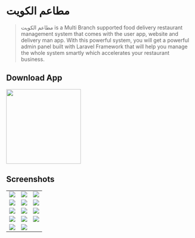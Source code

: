 # مطاعم الكويت


>مطاعم الكويت is a Multi Branch supported food delivery restaurant management system that comes with the user app, website and delivery man app. With this powerful system, you will get a powerful admin panel built with Laravel Framework that will help you manage the whole system smartly which accelerates your restaurant business.



## Download App
<a href="https://github.com/Ahmedshiref72/Mata3em-Elkuwait/releases/download/v1/app-release.apk"><img src="https://playerzon.com/asset/download.png" width="200"></img></a>

## Screenshots
<table width="100%">
  <tr>


  </tr>
  <tr>
  <td width="33.3%"><img src="https://github.com/Ahmedshiref72/talabat_sweets/assets/103084673/503d261b-b335-4ec6-81dd-d9d94e470c8e"/></td>
     <td width="33.3%"><img src="https://github.com/Ahmedshiref72/talabat_sweets/assets/103084673/9f7fcf3d-02ec-4ec9-92a1-c2768dc7fb23"/></td>
  <td width="33.3%"><img src="https://github.com/Ahmedshiref72/talabat_sweets/assets/103084673/47499e30-c339-4a93-8c1f-df6be62f7b62"/></td>
 
  </tr>
  <tr>
  </tr>
  <tr>
  <td width="33.3%" align="center"><img src="https://github.com/Ahmedshiref72/talabat_sweets/assets/103084673/7601b981-b9a9-43b8-b16f-b55c1b5e5fc1"/></td>
  <td width="33.3%" align="center"><img src="https://github.com/Ahmedshiref72/talabat_sweets/assets/103084673/719836a5-2a8f-4be8-8dbb-faef78e9c5b8"/></td>
  <td width="33.3%" align="center"><img src="https://github.com/Ahmedshiref72/talabat_sweets/assets/103084673/924a5d4b-c624-4f17-861f-f374a42ce7d4"/></td>
  </tr>
   <tr>
  
  </tr>
  <tr>
  <td width="33.3%" align="center"><img src="https://github.com/Ahmedshiref72/talabat_sweets/assets/103084673/14fd14e4-b50a-4957-bb99-6213b7822fd0"/></td>
  <td width="33.3%" align="center"><img src="https://github.com/Ahmedshiref72/talabat_sweets/assets/103084673/62d4ca61-896c-4b5e-bbc2-c7eb4fa6e15c"/></td>
  <td width="33.3%" align="center"><img src="https://github.com/Ahmedshiref72/talabat_sweets/assets/103084673/75320f74-6c51-4869-b051-41360978a790"/></td>
  </tr>
    <tr>
   
  </tr>
  <tr>
  <td width="33.3%" align="center"><img src="https://github.com/Ahmedshiref72/talabat_sweets/assets/103084673/95962cde-f599-46d6-b1f3-2d87daeab0a5"/></td>
  <td width="33.3%" align="center"><img src="https://github.com/Ahmedshiref72/talabat_sweets/assets/103084673/36856d02-7f6a-4b67-a2f8-a9cadcd69b9f"/></td>
  <td width="100%" align="center"><img src="https://github.com/Ahmedshiref72/talabat_sweets/assets/103084673/f5626e4d-781f-4495-bb4b-ae8dd6c844b8"/></td>
     </tr>
    <tr>
  
  </tr>
  <tr>
  <td width="33.3%" align="center"><img src="https://github.com/Ahmedshiref72/talabat_sweets/assets/103084673/6af8d57b-7a8e-4ece-90a7-828a5b84e1f2"/></td>
  <td width="33.3%" align="center"><img src="https://github.com/Ahmedshiref72/talabat_sweets/assets/103084673/7eb672fe-b07d-401e-bc21-47e513b97d99"/></td>
   
  </tr>
 
  
</table>




 

